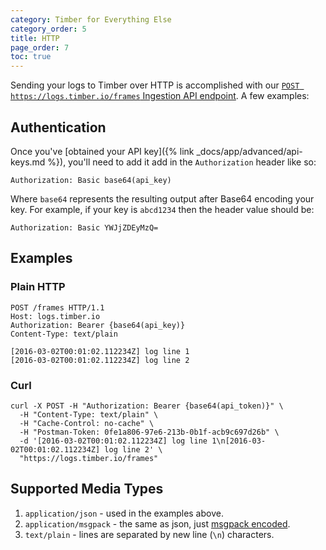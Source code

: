 ```yaml
---
category: Timber for Everything Else
category_order: 5
title: HTTP
page_order: 7
toc: true
---
```


Sending your logs to Timber over HTTP is accomplished with our
[`POST https://logs.timber.io/frames` Ingestion API endpoint](https://api-docs.timber.io/#eaf-2643-c422-7ae9-d39c4b4c4b0e).
A few examples:

## Authentication

Once you've [obtained your API key]({% link _docs/app/advanced/api-keys.md %}), you'll need to
add it add in the `Authorization` header like so:

```
Authorization: Basic base64(api_key)
```

Where `base64` represents the resulting output after Base64 encoding your key. For example,
if your key is `abcd1234` then the header value should be:

```
Authorization: Basic YWJjZDEyMzQ=
```

## Examples

### Plain HTTP

```
POST /frames HTTP/1.1
Host: logs.timber.io
Authorization: Bearer {base64(api_key)}
Content-Type: text/plain

[2016-03-02T00:01:02.112234Z] log line 1
[2016-03-02T00:01:02.112234Z] log line 2
```

### Curl

```shell
curl -X POST -H "Authorization: Bearer {base64(api_token)}" \
  -H "Content-Type: text/plain" \
  -H "Cache-Control: no-cache" \
  -H "Postman-Token: 0fe1a806-97e6-213b-0b1f-acb9c697d26b" \
  -d '[2016-03-02T00:01:02.112234Z] log line 1\n[2016-03-02T00:01:02.112234Z] log line 2' \
  "https://logs.timber.io/frames"
```

## Supported Media Types

1. `application/json` - used in the examples above.
2. `application/msgpack` - the same as json, just [msgpack encoded](http://msgpack.org).
3. `text/plain` - lines are separated by new line (`\n`) characters.
